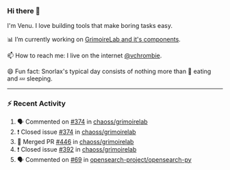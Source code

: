 ### Hi there 👋

I'm Venu. I love building tools that make boring tasks easy.

📊 I’m currently working on [GrimoireLab and it's components](https://chaoss.github.io/grimoirelab).

📫 How to reach me: I live on the internet [@vchrombie](https://www.google.co.in/search?q=vchrombie).

😄 Fun fact: Snorlax's typical day consists of nothing more than :doughnut: eating and :zzz: sleeping.

---

### :zap: Recent Activity

<!--START_SECTION:activity-->
1. 🗣 Commented on [#374](https://github.com/chaoss/grimoirelab/issues/374) in [chaoss/grimoirelab](https://github.com/chaoss/grimoirelab)
2. ❗️ Closed issue [#374](https://github.com/chaoss/grimoirelab/issues/374) in [chaoss/grimoirelab](https://github.com/chaoss/grimoirelab)
3. 🎉 Merged PR [#446](https://github.com/chaoss/grimoirelab/pull/446) in [chaoss/grimoirelab](https://github.com/chaoss/grimoirelab)
4. ❗️ Closed issue [#392](https://github.com/chaoss/grimoirelab/issues/392) in [chaoss/grimoirelab](https://github.com/chaoss/grimoirelab)
5. 🗣 Commented on [#69](https://github.com/opensearch-project/opensearch-py/issues/69) in [opensearch-project/opensearch-py](https://github.com/opensearch-project/opensearch-py)
<!--END_SECTION:activity-->

<!--
**vchrombie/vchrombie** is a ✨ _special_ ✨ repository because its `README.md` (this file) appears on your GitHub profile.

Here are some ideas to get you started:

- 🔭 I’m currently working on ...
- 🌱 I’m currently learning ...
- 👯 I’m looking to collaborate on ...
- 🤔 I’m looking for help with ...
- 💬 Ask me about ...
- 📫 How to reach me: ...
- 😄 Pronouns: ...
- ⚡ Fun fact: ...
-->
